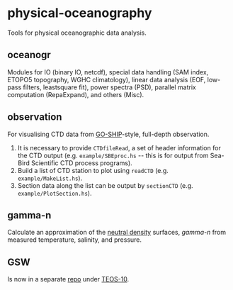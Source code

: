 # physical-oceanography
Tools for physical oceanographic data analysis.

## oceanogr

Modules for IO (binary IO, netcdf), special data handling (SAM index, ETOPO5 topography, WGHC climatology),
linear data analysis (EOF, low-pass filters, leastsquare fit), power spectra (PSD),
parallel matrix computation (RepaExpand), and others (Misc).

## observation

For visualising CTD data from [GO-SHIP](http://www.go-ship.org)-style, full-depth observation.

1. It is necessary to provide `CTDfileRead`, a set of header information for the CTD output (e.g. `example/SBEproc.hs` -- this is for output from Sea-Bird Scientific CTD process programs).
2. Build a list of CTD station to plot using `readCTD` (e.g. `example/MakeList.hs`).
3. Section data along the list can be output by `sectionCTD` (e.g. `example/PlotSection.hs`).

## gamma-n

Calculate an approximation of the [neutral density](http://www.teos-10.org/preteos10_software/neutral_density.html) surfaces, *gamma-n* from measured temperature, salinity, and pressure.

## GSW

Is now in a separate [repo](https://github.com/TEOS-10/GSW-Haskell.git) under [TEOS-10](https://github.com/TEOS-10).

